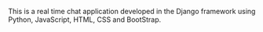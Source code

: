 This is a real time chat application developed in the Django framework using Python, JavaScript, HTML, CSS and BootStrap.

